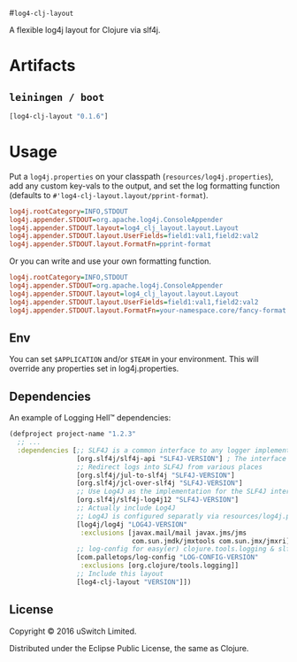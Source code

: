 #`log4-clj-layout`

A flexible log4j layout for Clojure via slf4j.

# Artifacts

## `leiningen / boot`

``` clojure
[log4-clj-layout "0.1.6"]
```

# Usage

Put a `log4j.properties` on your classpath (`resources/log4j.properties`), add
any custom key-vals to the output, and set the log formatting function
(defaults to `#'log4-clj-layout.layout/pprint-format`).
```ini
log4j.rootCategory=INFO,STDOUT
log4j.appender.STDOUT=org.apache.log4j.ConsoleAppender
log4j.appender.STDOUT.layout=log4_clj_layout.layout.Layout
log4j.appender.STDOUT.layout.UserFields=field1:val1,field2:val2
log4j.appender.STDOUT.layout.FormatFn=pprint-format
```

Or you can write and use your own formatting function.
```ini
log4j.rootCategory=INFO,STDOUT
log4j.appender.STDOUT=org.apache.log4j.ConsoleAppender
log4j.appender.STDOUT.layout=log4_clj_layout.layout.Layout
log4j.appender.STDOUT.layout.UserFields=field1:val1,field2:val2
log4j.appender.STDOUT.layout.FormatFn=your-namespace.core/fancy-format
```

## Env

You can set `$APPLICATION` and/or `$TEAM` in your environment. This
will override any properties set in log4j.properties.

## Dependencies

An example of Logging Hell™ dependencies:
``` clojure
(defproject project-name "1.2.3"
  ;; ...
  :dependencies [;; SLF4J is a common interface to any logger implementation.
                 [org.slf4j/slf4j-api "SLF4J-VERSION"] ; The interface
                 ;; Redirect logs into SLF4J from various places
                 [org.slf4j/jul-to-slf4j "SLF4J-VERSION"]
                 [org.slf4j/jcl-over-slf4j "SLF4J-VERSION"]
                 ;; Use Log4J as the implementation for the SLF4J interface.
                 [org.slf4j/slf4j-log4j12 "SLF4J-VERSION"]
                 ;; Actually include Log4J
                 ;; Log4J is configured separatly via resources/log4j.properties
                 [log4j/log4j "LOG4J-VERSION"
                  :exclusions [javax.mail/mail javax.jms/jms
                               com.sun.jmdk/jmxtools com.sun.jmx/jmxri]]
                 ;; log-config for easy(er) clojure.tools.logging & slf4j config
                 [com.palletops/log-config "LOG-CONFIG-VERSION"
                  :exclusions [org.clojure/tools.logging]]
                 ;; Include this layout
                 [log4-clj-layout "VERSION"]])
```

## License

Copyright © 2016 uSwitch Limited.

Distributed under the Eclipse Public License, the same as Clojure.
